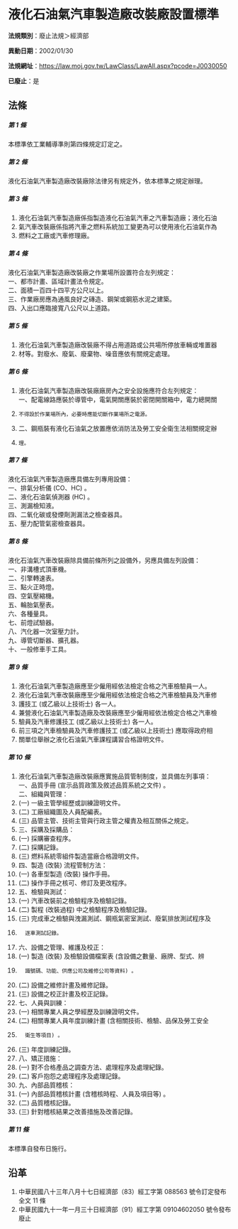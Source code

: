 # 液化石油氣汽車製造廠改裝廠設置標準

**法規類別**：廢止法規＞經濟部

**異動日期**：2002/01/30  

**法規網址**：https://law.moj.gov.tw/LawClass/LawAll.aspx?pcode=J0030050

**已廢止**：是



## 法條
##### 第 1 條
本標準依工業輔導準則第四條規定訂定之。

##### 第 2 條
液化石油氣汽車製造廠改裝廠除法律另有規定外，依本標準之規定辦理。

##### 第 3 條
1. 液化石油氣汽車製造廠係指製造液化石油氣汽車之汽車製造廠；液化石油
1. 氣汽車改裝廠係指將汽車之燃料系統加工變更為可以使用液化石油氣作為
1. 燃料之工廠或汽車修理廠。

##### 第 4 條
液化石油氣汽車製造廠改裝廠之作業場所設置符合左列規定：  
一、都市計畫、區域計畫法令規定。  
二、面積一百四十四平方公尺以上。  
三、作業廠房應為通風良好之磚造、鋼架或鋼筋水泥之建築。  
四、入出口應臨接寬八公尺以上道路。

##### 第 5 條
1. 液化石油氣汽車製造廠改裝廠不得占用道路或公共場所停放車輛或堆置器
1. 材等。對廢水、廢氣、廢棄物、噪音應依有關規定處理。

##### 第 6 條
1. 液化石油氣汽車製造廠改裝廠廠房內之安全設施應符合左列規定：  
一、配電線路應裝於導管中，電氣開關應裝於密閉開關箱中，電力總開關
1.     不得設於作業場所內，必要時應能切斷作業場所之電源。
1. 二、鋼瓶裝有液化石油氣之放置應依消防法及勞工安全衛生法相關規定辦
1.     理。

##### 第 7 條
液化石油氣汽車製造廠應具備左列專用設備：  
一、排氣分析儀 (CO、HC) 。  
二、液化石油氣偵測器 (HC) 。  
三、測漏檢知液。  
四、二氧化碳或發煙劑測漏法之檢查器具。  
五、壓力配管氣密檢查器具。

##### 第 8 條
液化石油氣汽車改裝廠除具備前條所列之設備外，另應具備左列設備：  
一、非溝槽式頂車機。  
二、引擎轉速表。  
三、點火正時燈。  
四、空氣壓縮機。  
五、輪胎氣壓表。  
六、各種量具。  
七、前燈試驗器。  
八、汽化器一次室壓力計。  
九、導管切斷器、擴孔器。  
十、一般修車手工具。

##### 第 9 條
1. 液化石油氣汽車製造廠應至少僱用經依法檢定合格之汽車檢驗員一人。
1. 液化石油氣汽車改裝廠應至少僱用經依法檢定合格之汽車檢驗員及汽車修
1. 護技工 (或乙級以上技術士) 各一人。
1. 兼營液化石油氣汽車製造廠及改裝廠應至少僱用經依法檢定合格之汽車檢
1. 驗員及汽車修護技工 (或乙級以上技術士) 各一人。
1. 前三項之汽車檢驗員及汽車修護技工 (或乙級以上技術士) 應取得政府相
1. 關單位舉辦之液化石油氣汽車課程講習合格證明文件。

##### 第 10 條
1. 液化石油氣汽車製造廠改裝廠應實施品質管制制度，並具備左列事項：  
一、品質手冊 (宣示品質政策及敘述品質系統之文件) 。  
二、組織與管理：
1.  (一) 一級主管學經歷或訓練證明文件。
1.  (二) 工廠組織圖及人員配編表。
1.  (三) 品管主管、技術主管與行政主管之權責及相互關係之規定。
1. 三、採購及採購品：
1.  (一) 採購審查程序。
1.  (二) 採購記錄。
1.  (三) 燃料系統零組件製造當廠合格證明文件。
1. 四、製造 (改裝) 流程管制方法：
1.  (一) 各車型製造 (改裝) 操作手冊。
1.  (二) 操作手冊之核可、修訂及更改程序。
1. 五、檢驗與測試：
1.  (一) 汽車改裝前之檢驗程序及檢驗記錄。
1.  (二) 製程 (改裝過程) 中之檢驗程序及檢驗記錄。
1.  (三) 完成車之檢驗與洩漏測試、鋼瓶氣密室測試、廢氣排放測試程序及
1.       逐車測試記錄。
1. 六、設備之管理、維護及校正：
1.  (一) 製造 (改裝) 及檢驗設備檔案表 (含設備之數量、廠牌、型式、辨
1.       識號碼、功能、供應公司及維修公司等資料) 。
1.  (二) 設備之維修計畫及維修記錄。
1.  (三) 設備之校正計畫及校正記錄。
1. 七、人員與訓練：
1.  (一) 相關專業人員之學經歷及訓練證明文件。
1.  (二) 相關專業人員年度訓練計畫 (含相關技術、檢驗、品保及勞工安全
1.       衛生等項目) 。
1.  (三) 年度訓練記錄。
1. 八、矯正措施：
1.  (一) 對不合格產品之調查方法、處理程序及處理紀錄。
1.  (二) 客戶抱怨之處理程序及處理記錄。
1. 九、內部品質稽核：
1.  (一) 內部品質稽核計畫 (含稽核時程、人員及項目等) 。
1.  (二) 品質稽核記錄。
1.  (三) 針對稽核結果之改善措施及改善記錄。

##### 第 11 條
本標準自發布日施行。

## 沿革
1. 中華民國八十三年八月十七日經濟部（83）經工字第 088563 號令訂定發布全文 11 條
1. 中華民國九十一年一月三十日經濟部（91）經工字第 09104602050  號令發布廢止
